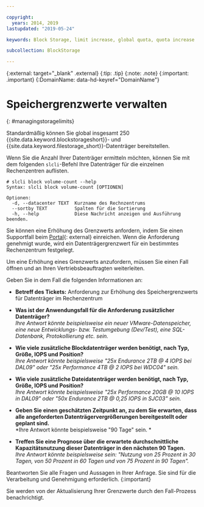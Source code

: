 ```yaml
---

copyright:
  years: 2014, 2019
lastupdated: "2019-05-24"

keywords: Block Storage, limit increase, global quota, quota increase

subcollection: BlockStorage

---
```

{:external: target="_blank" .external}
{:tip: .tip}
{:note: .note}
{:important: .important}
{:DomainName: data-hd-keyref="DomainName"}

# Speichergrenzwerte verwalten
{: #managingstoragelimits}

Standardmäßig können Sie global insgesamt 250 {{site.data.keyword.blockstorageshort}}- und {{site.data.keyword.filestorage_short}}-Datenträger bereitstellen.

Wenn Sie die Anzahl Ihrer Datenträger ermitteln möchten, können Sie mit dem folgenden `slcli`-Befehl Ihre Datenträger für die einzelnen Rechenzentren auflisten.
```
# slcli block volume-count --help
Syntax: slcli block volume-count [OPTIONEN]

Optionen:
  -d, --datacenter TEXT  Kurzname des Rechnzentrums
  --sortby TEXT          Spalten für die Sortierung
  -h, --help             Diese Nachricht anzeigen und Ausführung beenden.
```

Sie können eine Erhöhung des Grenzwerts anfordern, indem Sie einen Supportfall beim [Portal](https://{DomainName}/unifiedsupport/cases/add){: external} einreichen. Wenn die Anforderung genehmigt wurde, wird ein Datenträgergrenzwert für ein bestimmtes Rechenzentrum festgelegt.  

Um eine Erhöhung eines Grenzwerts anzufordern, müssen Sie einen Fall öffnen und an Ihren Vertriebsbeauftragten weiterleiten.

Geben Sie in dem Fall die folgenden Informationen an:

- **Betreff des Tickets:** Anforderung zur Erhöhung des Speichergrenzwerts für Datenträger im Rechenzentrum

- **Was ist der Anwendungsfall für die Anforderung zusätzlicher Datenträger?** <br />
*Ihre Antwort könnte beispielsweise ein neuer VMware-Datenspeicher, eine neue Entwicklungs- bzw. Testumgebung (Dev/Test), eine SQL-Datenbank, Protokollierung etc. sein.*

- **Wie viele zusätzliche Blockdatenträger werden benötigt, nach Typ, Größe, IOPS und Position?** <br />
*Ihre Antwort könnte beispielsweise "25x Endurance 2TB @ 4 IOPS bei DAL09" oder "25x Performance 4TB @ 2 IOPS bei WDC04" sein.*

- **Wie viele zusätzliche Dateidatenträger werden benötigt, nach Typ, Größe, IOPS und Position?** <br />
*Ihre Antwort könnte beispielsweise "25x Performance 20GB @ 10 IOPS in DAL09" oder "50x Endurance 2TB @ 0,25 IOPS in SJC03" sein.*

- **Geben Sie einen geschätzten Zeitpunkt an, zu dem Sie erwarten, dass alle angeforderten Datenträgervergrößerungen bereitgestellt oder geplant sind.** <br />
*Ihre Antwort könnte beispielsweise "90 Tage" sein. *

- **Treffen Sie eine Prognose über die erwartete durchschnittliche Kapazitätsnutzung dieser Datenträger in den nächsten 90 Tagen.** <br />
*Ihre Antwort könnte beispielsweise sein: "Nutzung von 25 Prozent in 30 Tagen, von 50 Prozent in 60 Tagen und von 75 Prozent in 90 Tagen".*

Beantworten Sie alle Fragen und Aussagen in Ihrer Anfrage. Sie sind für die Verarbeitung und Genehmigung erforderlich.
{:important}

Sie werden von der Aktualisierung Ihrer Grenzwerte durch den Fall-Prozess benachrichtigt.
